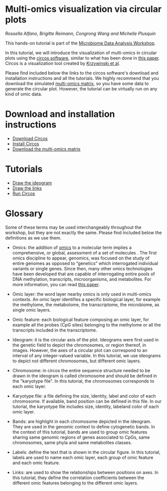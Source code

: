 # Multi-omics visualization via circular plots
*Rossella Alfano, Brigitte Reimann, Congrong Wang and Michelle Plusquin*



This hands-on tutorial is part of the [Microbiome Data Analysis Workshop](https://mdawo.meetinghand.com/). 

In this tutorial, we will introduce the visualization of multi-omics in circular plots using the [circos software](http://circos.ca/), similar to what has been done in [this paper](https://doi.org/10.1016/j.metabol.2020.154292). Circos is a visualization tool created by [Krzywinski et al](10.1101/gr.092759.109).

Please find included below the links to the circos software's download and installation instructions and all the tutorials.
We highly recommend that you download the simulated [multi-omics matrix](https://github.com/rossellaalfano/Circular-plots/tree/main/data/multi_omics_matrix), so you have some data to generate the circular plot. However, the tutorial can be virtually run on any kind of omic data. 

# Download and installation instructions

- [Download Circos](http://circos.ca/software/download/circos/)
- [Install Circos](http://circos.ca/software/installation/)
- [Download the multi-omics matrix](https://github.com/rossellaalfano/Circular-plots/blob/main/2.%20Download%20the%20multi-omics%20matrix.md)

# Tutorials

- [Draw the ideogram](https://github.com/rossellaalfano/Circular-plots/blob/main/3.%20Draw%20the%20ideogram.md)
- [Draw the links](https://github.com/rossellaalfano/Circular-plots/blob/main/4.%20Draw%20the%20links.md)
- [Run Circos](https://github.com/rossellaalfano/Circular-plots/blob/main/5.%20Run%20circos.md)

# Glossary

Some of these terms may be used interchangeably throughout the workshop, but they are not exactly the same. Please find included below the definitions as we use them. 

- Omics:  the addition of [omics](http://omics.org/) to a molecular term implies a comprehensive, or global, assessment of a set of molecules . The first omics discipline to appear, genomics, was focused on the study of entire genomes as opposed to “genetics” which interrogated individual variants or single genes. Since then, many other omics technologies have been developed that are capable of interrogating entire pools of DNA methylation, transcripts, microorganisms, and metabolites. For more information, you can read [this paper](https://doi.org/10.1186/s13059-017-1215-1).

- Omic layer: the word layer nearby omics is only used in multi-omics contexts. An omic layer identifies a specific biological layer, for example the methylome, the metabolome, the transcriptome, the microbiome, as single omic layers. 

- Omic feature: each biological feature composing an omic layer, for example all the probes (CpG sites) belonging to the methylome or all the transcripts included in the transcriptome.

- Ideogram: it is the circular axis of the plot. Ideograms were first used in the genetic field to depict the chromosomes, or region thereof, in images. However, the axes of a circular plot can correspond to an interval of any integer-valued variable. In this tutorial, we use ideograms to depict not different chromosomes, but different omic layers.

- Chromosome: in circos the entire sequence structure needed to be drawn in the ideogram is called chromosome and should be defined in the "karyotype file". In this tutorial, the chromosomes corresponds to each omic layer.

- Karyotype file: a file defining the size, identity, label and color of each chromosome. If available, band position can be defined in this file. In our tutorial, the karyotype file includes size, identity, labeland color of each omic layer.

- Bands: are highlight in each chromosome depicted in the ideogram. They are used in the genomic context to define cytogenetic bands. In the context of this tutorial, bands are used to group omic features sharing same genomic regions of genes associated to CpGs, same chromosomes, same phyla and same metabolites classes.

- Labels: define the text that is shown in the circular figure. In this tutorial, labels are used to name each omic layer, each group of omic feature and each omic feature.

- Links: are used to show the relationships between positions on axes. In this tutorial, they define the correlation coefficients between the different omic features belonging to the different omic layers.



